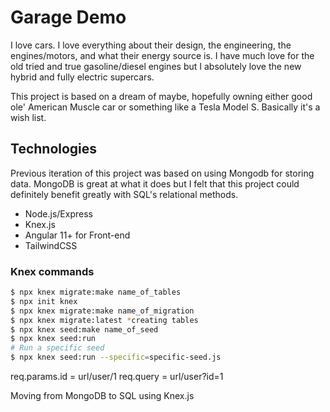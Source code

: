 # Garage Demo
I love cars. I love everything about their design, the engineering, the engines/motors, and what their energy source is. 
I have much love for the old tried and true gasoline/diesel engines but I absolutely love the new hybrid and fully electric supercars. 

This project is based on a dream of maybe, hopefully owning either good ole' American Muscle car or something like a Tesla Model S. Basically it's a wish list.

## Technologies
Previous iteration of this project was based on using Mongodb for storing data. MongoDB is great at what it does but I felt that this project could definitely benefit greatly with SQL's relational methods.

* Node.js/Express
* Knex.js
* Angular 11+ for Front-end
* TailwindCSS


### Knex commands
```bash
$ npx knex migrate:make name_of_tables
$ npx init knex
$ npx knex migrate:make name_of_migration
$ npx knex migrate:latest *creating tables
$ npx knex seed:make name_of_seed
$ npx knex seed:run
# Run a specific seed
$ npx knex seed:run --specific=specific-seed.js
```

req.params.id = url/user/1
req.query = url/user?id=1

Moving from MongoDB to SQL using Knex.js